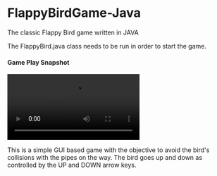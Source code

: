 # FlappyBirdGame-Java
The classic Flappy Bird game written in JAVA

The FlappyBird.java class needs to be run in order to start the game.

#### Game Play Snapshot

![](bird.mp4)

This is a simple GUI based game with the objective to avoid the bird's collisions with the pipes on the way. The bird goes up and down as controlled by the UP and DOWN arrow keys.
